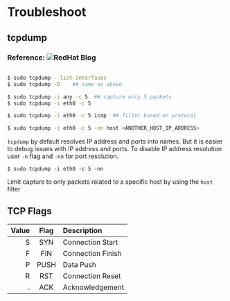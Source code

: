 # Troubleshoot 

## tcpdump

### Reference: ![RedHat Blog](https://www.redhat.com/en/blog/introduction-using-tcpdump-linux-command-line)

```bash

$ sudo tcpdump --list-interfaces
$ sudo tcpdump -D    ## same as above

$ sudo tcpdump -i any -c 5  ## capture only 5 packets
$ sudo tcpdump -i eth0 -c 5

$ sudo tcpdump -i eth0 -c 5 icmp  ## filter based on protocol

$ sudo tcpdump -i eth0 -c 5 -nn host <ANOTHER_HOST_IP_ADDRESS>

```

`tcpdump` by default resolves IP address and ports into names. But it is easier to debug issues with IP address and ports.
To disable IP address resolution user `-n` flag and `-nn` for port resolution.

`$ sudo tcpdump -i eth0 -c 5 -nn`


Limit capture to only packets related to a specific host by using the `host` filter

## TCP Flags

| Value  | Flag | Description        |
|-------:|:----:|:-------------------|
| S      |  SYN | Connection Start   |
| F      |  FIN | Connection Finish  |
| P      |  PUSH| Data Push          |
| R      |  RST | Connection Reset   |
| .      |  ACK | Acknowledgement    |

